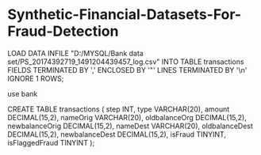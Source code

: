 # Synthetic-Financial-Datasets-For-Fraud-Detection
LOAD DATA INFILE "D:/MYSQL/Bank data set/PS_20174392719_1491204439457_log.csv" INTO TABLE transactions FIELDS TERMINATED BY ',' ENCLOSED BY '"' LINES TERMINATED BY '\n' IGNORE 1 ROWS;

use bank

CREATE TABLE transactions ( step INT, type VARCHAR(20), amount DECIMAL(15,2), nameOrig VARCHAR(20), oldbalanceOrg DECIMAL(15,2), newbalanceOrig DECIMAL(15,2), nameDest VARCHAR(20), oldbalanceDest DECIMAL(15,2), newbalanceDest DECIMAL(15,2), isFraud TINYINT, isFlaggedFraud TINYINT );
